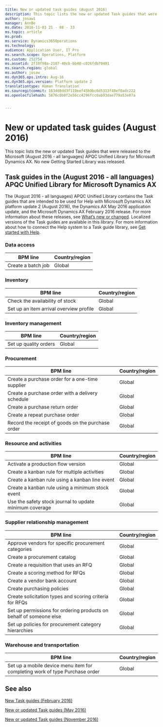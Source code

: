 ```yaml
---
title: New or updated task guides (August 2016)
description: This topic lists the new or updated Task guides that were released to the Microsoft (August 2016 - all languages) APQC Unified Library for Microsoft Dynamics AX. No new Getting Started Library was released.
author: josaw1
manager: AnnBe
ms.date: 2016-11-03 21 - 08 - 33
ms.topic: article
ms.prod: 
ms.service: Dynamics365Operations
ms.technology: 
audience: Application User, IT Pro
ms.search.scope: Operations, Platform
ms.custom: 252754
ms.assetid: 2f10f98a-2107-40cb-bb48-c026fdb70401
ms.search.region: global
ms.author: josaw
ms.dyn365.ops.intro: Aug-16
ms.dyn365.ops.version: Platform update 2
translationtype: Human Translation
ms.sourcegitcommit: 163dd8dd3f119eef45b9bc6d5313f48ef0adc222
ms.openlocfilehash: 5876c0b0f2e56cc4296fcc0ab93dae779a53e87a


---
```


# <a name="new-or-updated-task-guides-august-2016"></a>New or updated task guides (August 2016)

This topic lists the new or updated Task guides that were released to the Microsoft (August 2016 - all languages) APQC Unified Library for Microsoft Dynamics AX. No new Getting Started Library was released.

<a name="task-guides-in-the-august-2016---all-languages-apqc-unified-library-for-microsoft-dynamics-ax"></a>[]()Task guides in the (August 2016 - all languages) APQC Unified Library for Microsoft Dynamics AX
---------------------------------------------------------------------------------------------------

The (August 2016 - all languages) APQC Unified Library contains the Task guides that are intended to be used for Help with Microsoft Dynamics AX platform update 2 (August 2016), the Dynamics AX May 2016 application update, and the Microsoft Dynamics AX February 2016 release. For more information about these releases, see [What’s new or changed](whats-new-changed.md). Localized versions of the Task guides are available in this library. For more information about how to connect the Help system to a Task guide library, see [Get started with Help](help-get-started.md).

### <a name="data-access"></a>Data access

| BPM line           | Country/region |
|--------------------|----------------|
| Create a batch job | Global         |

### <a name="inventory"></a>Inventory

| BPM line                                | Country/region |
|-----------------------------------------|----------------|
| Check the availability of stock         | Global         |
| Set up an item arrival overview profile | Global         |

### <a name="inventory-management"></a>Inventory management

| BPM line              | Country/region |
|-----------------------|----------------|
| Set up quality orders | Global         |

### <a name="procurement"></a>Procurement

| BPM line                                          | Country/region |
|---------------------------------------------------|----------------|
| Create a purchase order for a one-time supplier   | Global         |
| Create a purchase order with a delivery schedule  | Global         |
| Create a purchase return order                    | Global         |
| Create a repeat purchase order                    | Global         |
| Record the receipt of goods on the purchase order | Global         |

### <a name="resource-and-activities"></a>Resource and activities

| BPM line                                                | Country/region |
|---------------------------------------------------------|----------------|
| Activate a production flow version                      | Global         |
| Create a kanban rule for multiple activities            | Global         |
| Create a kanban rule using a kanban line event          | Global         |
| Create a kanban rule using a minimum stock event        | Global         |
| Use the safety stock journal to update minimum coverage | Global         |

### <a name="supplier-relationship-management"></a>Supplier relationship management

| BPM line                                                           | Country/region |
|--------------------------------------------------------------------|----------------|
| Approve vendors for specific procurement categories                | Global         |
| Create a procurement catalog                                       | Global         |
| Create a requisition that uses an RFQ                              | Global         |
| Create a scoring method for RFQs                                   | Global         |
| Create a vendor bank account                                       | Global         |
| Create purchasing policies                                         | Global         |
| Create solicitation types and scoring criteria for RFQs            | Global         |
| Set up permissions for ordering products on behalf of someone else | Global         |
| Set up policies for procurement category hierarchies               | Global         |

### <a name="warehouse-and-transportation"></a>Warehouse and transportation

| BPM line                                                                    | Country/region |
|-----------------------------------------------------------------------------|----------------|
| Set up a mobile device menu item for completing work of type Purchase order | Global         |



<a name="see-also"></a>See also
--------

[New Task guides (February 2016)](new-task-guides-available-february-2016.md)

[New or updated Task guides (May 2016)](new-updated-task-guides-available-may-2016.md)

[New or updated Task guides (November 2016)](http://ax.help.dynamics.com/en/wiki/new-or-updated-task-guides-available-november-2016/)




<!--HONumber=Feb17_HO3-->


